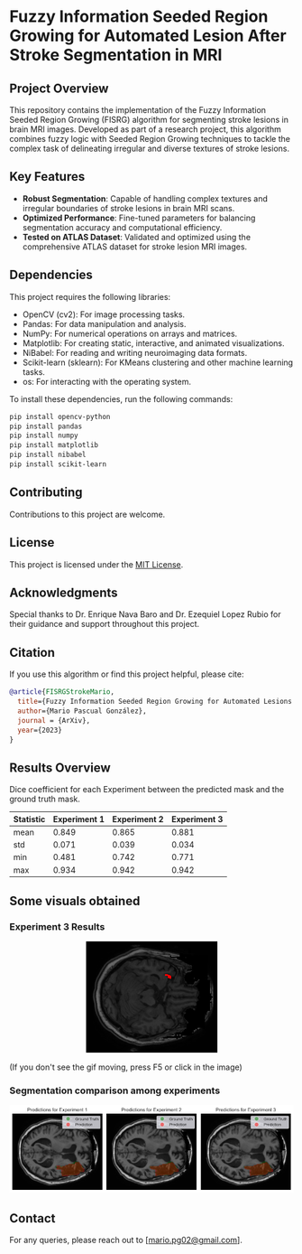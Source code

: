 # Fuzzy Information Seeded Region Growing for Automated Lesion After Stroke Segmentation in MRI

## Project Overview
This repository contains the implementation of the Fuzzy Information Seeded Region Growing (FISRG) algorithm for segmenting stroke lesions in brain MRI images. Developed as part of a research project, this algorithm combines fuzzy logic with Seeded Region Growing techniques to tackle the complex task of delineating irregular and diverse textures of stroke lesions.

## Key Features
- **Robust Segmentation**: Capable of handling complex textures and irregular boundaries of stroke lesions in brain MRI scans.
- **Optimized Performance**: Fine-tuned parameters for balancing segmentation accuracy and computational efficiency.
- **Tested on ATLAS Dataset**: Validated and optimized using the comprehensive ATLAS dataset for stroke lesion MRI images.


## Dependencies
This project requires the following libraries:

- OpenCV (cv2): For image processing tasks.
- Pandas: For data manipulation and analysis.
- NumPy: For numerical operations on arrays and matrices.
- Matplotlib: For creating static, interactive, and animated visualizations.
- NiBabel: For reading and writing neuroimaging data formats.
- Scikit-learn (sklearn): For KMeans clustering and other machine learning tasks.
- os: For interacting with the operating system.

To install these dependencies, run the following commands:

```bash
pip install opencv-python
pip install pandas
pip install numpy
pip install matplotlib
pip install nibabel
pip install scikit-learn

```

## Contributing
Contributions to this project are welcome. 

## License
This project is licensed under the [MIT License](LICENSE).

## Acknowledgments
Special thanks to Dr. Enrique Nava Baro and Dr. Ezequiel Lopez Rubio for their guidance and support throughout this project.

## Citation
If you use this algorithm or find this project helpful, please cite:

```bibtex
@article{FISRGStrokeMario,
  title={Fuzzy Information Seeded Region Growing for Automated Lesions After Stroke Segmentation in MR Brain Images},
  author={Mario Pascual González},
  journal = {ArXiv},
  year={2023}
}
```

## Results Overview
Dice coefficient for each Experiment between the predicted mask and the ground truth mask. 

| Statistic | Experiment 1 | Experiment 2 | Experiment 3 |
|-----------|--------------|--------------|--------------|
| mean      | 0.849        | 0.865        | 0.881        |
| std       | 0.071        | 0.039        | 0.034        |
| min       | 0.481        | 0.742        | 0.771        |
| max       | 0.934        | 0.942        | 0.942        |


## Some visuals obtained 
### Experiment 3 Results
<p align="center">
  <img src="Animations/exp3.gif" alt="Experiment 3 Results"/>
</p>
(If you don't see the gif moving, press F5 or click in the image)

### Segmentation comparison among experiments
<p align="center">
  <img src="Images/slice77.png" alt="Comparison"/>
</p>


## Contact
For any queries, please reach out to [mario.pg02@gmail.com].
